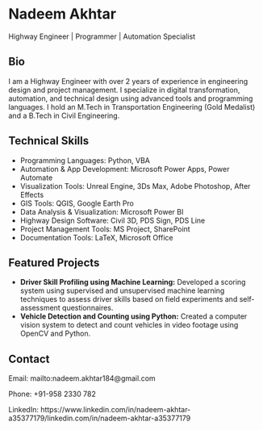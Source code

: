 <html>
<head>
</head>
<body>

<h1>Nadeem Akhtar</h1>
<p>Highway Engineer | Programmer | Automation Specialist</p>

<h2>Bio</h2>
<p>I am a Highway Engineer with over 2 years of experience in engineering design and project management. I specialize in digital transformation, automation, and technical design using advanced tools and programming languages. I hold an M.Tech in Transportation Engineering (Gold Medalist) and a B.Tech in Civil Engineering.</p>

<h2>Technical Skills</h2>
<ul>
    <li>Programming Languages: Python, VBA</li>
    <li>Automation & App Development: Microsoft Power Apps, Power Automate</li>
    <li>Visualization Tools: Unreal Engine, 3Ds Max, Adobe Photoshop, After Effects</li>
    <li>GIS Tools: QGIS, Google Earth Pro</li>
    <li>Data Analysis & Visualization: Microsoft Power BI</li>
    <li>Highway Design Software: Civil 3D, PDS Sign, PDS Line</li>
    <li>Project Management Tools: MS Project, SharePoint</li>
    <li>Documentation Tools: LaTeX, Microsoft Office</li>
</ul>

<h2>Featured Projects</h2>
<ul>
    <li><strong>Driver Skill Profiling using Machine Learning:</strong> Developed a scoring system using supervised and unsupervised machine learning techniques to assess driver skills based on field experiments and self-assessment questionnaires.</li>
    <li><strong>Vehicle Detection and Counting using Python:</strong> Created a computer vision system to detect and count vehicles in video footage using OpenCV and Python.</li>
</ul>

<h2>Contact</h2>
<p>Email: mailto:nadeem.akhtar184@gmail.com</a></p>
<p>Phone: +91-958 2330 782</p>
<p>LinkedIn: https://www.linkedin.com/in/nadeem-akhtar-a35377179/linkedin.com/in/nadeem-akhtar-a35377179</a></p>

</body>
</html>
